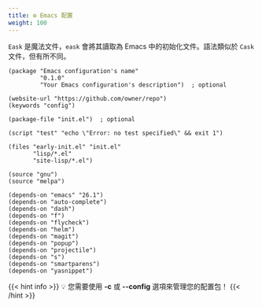 ```yaml
---
title: ⚙️ Emacs 配置
weight: 100
---
```


`Eask` 是魔法文件，`eask` 會將其讀取為 Emacs 中的初始化文件。語法類似於 `Cask` 文件，但有所不同。

```elisp
(package "Emacs configuration's name"
         "0.1.0"
         "Your Emacs configuration's description")  ; optional

(website-url "https://github.com/owner/repo")
(keywords "config")

(package-file "init.el")  ; optional

(script "test" "echo \"Error: no test specified\" && exit 1")

(files "early-init.el" "init.el"
       "lisp/*.el"
       "site-lisp/*.el")

(source "gnu")
(source "melpa")

(depends-on "emacs" "26.1")
(depends-on "auto-complete")
(depends-on "dash")
(depends-on "f")
(depends-on "flycheck")
(depends-on "helm")
(depends-on "magit")
(depends-on "popup")
(depends-on "projectile")
(depends-on "s")
(depends-on "smartparens")
(depends-on "yasnippet")
```

{{< hint info >}}
💡 您需要使用 **-c** 或 **--config** 選項來管理您的配置包！
{{< /hint >}}

